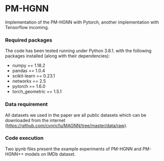 # PM-HGNN

Implementation of the PM-HGNN with Pytorch, another implementation with Tensorflow incoming.

### Required packages
The code has been tested running under Python 3.8.1. with the following packages installed (along with their dependencies):

- numpy == 1.18.2
- pandas == 1.0.4
- scikit-learn == 0.23.1
- networkx == 2.5
- pytorch == 1.6.0
- torch_geometric == 1.5.1

### Data requirement
All datasets we used in the paper are all public datasets which can be downloaded from the internet (https://github.com/cynricfu/MAGNN/tree/master/data/raw).

### Code execution
Two ipynb files present the example experiments of PM-HGNN and PM-HGNN++ models on IMDb dataset.

